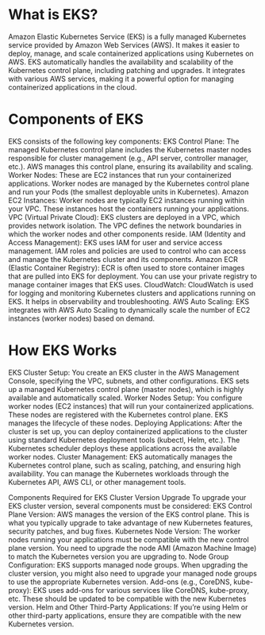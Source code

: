 # What is EKS?

Amazon Elastic Kubernetes Service (EKS) is a fully managed Kubernetes service provided by Amazon Web Services (AWS). It makes it easier to deploy, manage, and scale containerized applications using Kubernetes on AWS. EKS automatically handles the availability and scalability of the Kubernetes control plane, including patching and upgrades. It integrates with various AWS services, making it a powerful option for managing containerized applications in the cloud.

# Components of EKS

EKS consists of the following key components:
EKS Control Plane:
The managed Kubernetes control plane includes the Kubernetes master nodes responsible for cluster management (e.g., API server, controller manager, etc.). AWS manages this control plane, ensuring its availability and scaling.
Worker Nodes:
These are EC2 instances that run your containerized applications. Worker nodes are managed by the Kubernetes control plane and run your Pods (the smallest deployable units in Kubernetes).
Amazon EC2 Instances:
Worker nodes are typically EC2 instances running within your VPC. These instances host the containers running your applications.
VPC (Virtual Private Cloud):
EKS clusters are deployed in a VPC, which provides network isolation. The VPC defines the network boundaries in which the worker nodes and other components reside.
IAM (Identity and Access Management):
EKS uses IAM for user and service access management. IAM roles and policies are used to control who can access and manage the Kubernetes cluster and its components.
Amazon ECR (Elastic Container Registry):
ECR is often used to store container images that are pulled into EKS for deployment. You can use your private registry to manage container images that EKS uses.
CloudWatch:
CloudWatch is used for logging and monitoring Kubernetes clusters and applications running on EKS. It helps in observability and troubleshooting.
AWS Auto Scaling:
EKS integrates with AWS Auto Scaling to dynamically scale the number of EC2 instances (worker nodes) based on demand.

# How EKS Works

EKS Cluster Setup:
You create an EKS cluster in the AWS Management Console, specifying the VPC, subnets, and other configurations.
EKS sets up a managed Kubernetes control plane (master nodes), which is highly available and automatically scaled.
Worker Nodes Setup:
You configure worker nodes (EC2 instances) that will run your containerized applications.
These nodes are registered with the Kubernetes control plane. EKS manages the lifecycle of these nodes.
Deploying Applications:
After the cluster is set up, you can deploy containerized applications to the cluster using standard Kubernetes deployment tools (kubectl, Helm, etc.).
The Kubernetes scheduler deploys these applications across the available worker nodes.
Cluster Management:
EKS automatically manages the Kubernetes control plane, such as scaling, patching, and ensuring high availability.
You can manage the Kubernetes workloads through the Kubernetes API, AWS CLI, or other management tools.

Components Required for EKS Cluster Version Upgrade
To upgrade your EKS cluster version, several components must be considered:
EKS Control Plane Version:
AWS manages the version of the EKS control plane. This is what you typically upgrade to take advantage of new Kubernetes features, security patches, and bug fixes.
Kubernetes Node Version:
The worker nodes running your applications must be compatible with the new control plane version. You need to upgrade the node AMI (Amazon Machine Image) to match the Kubernetes version you are upgrading to.
Node Group Configuration:
EKS supports managed node groups. When upgrading the cluster version, you might also need to upgrade your managed node groups to use the appropriate Kubernetes version.
Add-ons (e.g., CoreDNS, kube-proxy):
EKS uses add-ons for various services like CoreDNS, kube-proxy, etc. These should be updated to be compatible with the new Kubernetes version.
Helm and Other Third-Party Applications:
If you’re using Helm or other third-party applications, ensure they are compatible with the new Kubernetes version.
